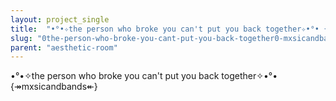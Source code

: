 ```yaml
---
layout: project_single
title:  "•°•✧the person who broke you can't put you back together✧•°• {↠mxsicandbands↞}"
slug: "0the-person-who-broke-you-cant-put-you-back-together0-mxsicandbands"
parent: "aesthetic-room"
---
```

•°•✧the person who broke you can't put you back together✧•°• {↠mxsicandbands↞}